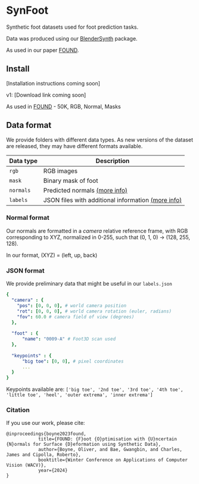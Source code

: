 # SynFoot

Synthetic foot datasets used for foot prediction tasks.

Data was produced using our [BlenderSynth](https://ollieboyne.github.io/BlenderSynth) package.

As used in our paper [FOUND](https://ollieboyne.github.io/FOUND).

## Install

[Installation instructions coming soon]

v1: [Download link coming soon]

As used in [FOUND](https://github.com/OllieBoyne/FOUND) - 50K, RGB, Normal, Masks

## Data format

We provide folders with different data types. As new versions of the dataset are released, they may have different formats available.

| Data type | Description                                                        |
|-----------|--------------------------------------------------------------------|
| `rgb`     | RGB images                                                         |
| `mask`    | Binary mask of foot                                                |
| `normals` | Predicted normals [(more info)](#normal-format)                    |
| `labels`  | JSON files with additional information [(more info)](#json-format) |

### Normal format

Our normals are formatted in a *camera* relative reference frame, with RGB corresponding to XYZ, normalized in 0-255,
such that (0, 1, 0) -> (128, 255, 128).

In our format, (XYZ) = (left, up, back)

### JSON format

We provide preliminary data that might be useful in our `labels.json`

```yaml
{
  "camera" : {
    "pos": [0, 0, 0], # world camera position
    "rot": [0, 0, 0], # world camera rotation (euler, radians)
    "fov": 60.0 # camera field of view (degrees)
  },
  
  "foot" : {
      "name": "0009-A" # Foot3D scan used   
  },
  
  "keypoints" : {
      "big toe": [0, 0], # pixel coordinates
      ...
  }
}
```

Keypoints available are: `['big toe', '2nd toe', '3rd toe', '4th toe', 'little toe', 'heel', 'outer extrema', 'inner extrema']`


### Citation

If you use our work, please cite:

```
@inproceedings{boyne2023found,
            title={FOUND: {F}oot {O}ptimisation with {U}ncertain {N}ormals for Surface {D}eformation using Synthetic Data},
            author={Boyne, Oliver, and Bae, Gwangbin, and Charles, James and Cipolla, Roberto},
            booktitle={Winter Conference on Applications of Computer Vision (WACV)},
            year={2024}
}
```